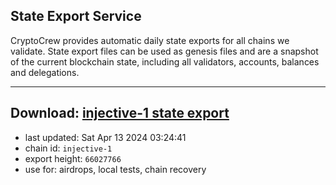 ## State Export Service
CryptoCrew provides automatic daily state exports for all chains we validate. State export files can be used as genesis files and are a snapshot of the current blockchain state, including all validators, accounts, balances and delegations.

---
**Download: [injective-1 state export](https://dl-eu2.ccvalidators.com/SERVICE/injective/injective-1_export_66027766.json)**
---

- last updated: Sat Apr 13 2024 03:24:41
- chain id: `injective-1`
- export height: `66027766`
- use for: airdrops, local tests, chain recovery
